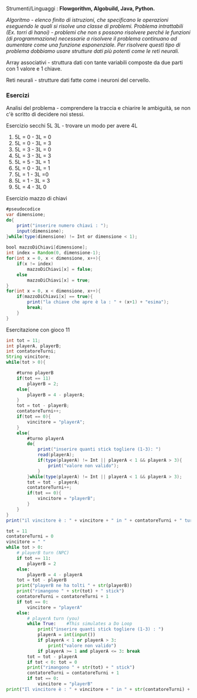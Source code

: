 Strumenti/Linguaggi : **Flowgorithm, Algobuild, Java, Python.**

*Algoritmo - elenco finito di istruzioni, che specificano le operazioni eseguendo le quali si risolve una classe di problemi.*
*Problema intrattabili (Ex. torri di hanoi) - problemi che non s possono risolvere perché le funzioni (di programmazione) necessarie a risolvere il problema continuano ad aumentare come una funzione esponenziale.
Per risolvere questi tipo di problema dobbiamo usare strutture dati più potenti come le reti neurali.*

Array associativi - struttura dati con tante variabili composte da due parti con 1 valore e 1 chiave.

Reti neurali -  strutture dati fatte come i neuroni del cervello.
### Esercizi

Analisi del problema - comprendere la traccia e chiarire le ambiguità, se non c'è scritto di decidere noi stessi.

Esercizio secchi 5L 3L - trovare un modo per avere 4L

1) 5L = 0 - 3L = 0
2) 5L = 0 - 3L = 3
3) 5L = 3 - 3L = 0
4) 5L = 3 - 3L = 3
5) 5L = 5 - 3L = 1
6) 5L = 0 - 3L = 1
7) 5L = 1 - 3L =0
8) 5L = 1 - 3L = 3
9) 5L = 4 - 3L 0

Esercizio mazzo di chiavi

```java
#pseudocodice
var dimensione;
do{
	print("inserire numero chiavi : ");
	input(dimensione);
}while(type(dimensione) != Int or dimensione < 1);
	
bool mazzoDiChiavi[dimensione];
int index = Random(0, dimensione-1);
for(int x = 0, x < dimensione, x++){
	if(x != index)
		mazzoDiChiavi[x] = false;
	else	
		mazzoDiChiavi[x] = true;
}
for(int x = 0, x < dimensione, x++){
	if(mazzoDiChiavi[x] == true){
		print("la chiave che apre è la : " + (x+1) + "esima");
		break;
	}
}
```

Esercitazione con gioco 11

```java
int tot = 11;
int playerA, playerB;
int contatoreTurni;
String vincitore;
while(tot > 0){

	#turno playerB
	if(tot == 11)
		playerB = 2;
	else{
		playerB = 4 - playerA;
	}
	tot = tot - playerB;
	contatoreTurni++;
	if(tot == 0){
		vincitore = "playerA";
	}
	else{
		#turno playerA
		do{
			print("inserire quanti stick togliere (1-3): ")
			read(playerA);
			if(type(playerA) != Int || playerA < 1 && playerA > 3){
				print("valore non valido");
			}
		}while(type(playerA) != Int || playerA < 1 && playerA > 3);
		tot = tot - playerA;
		contatoreTurni++;
		if(tot == 0){
			vincitore = "playerB";
		}
	}
}
print("il vincitore è : " + vincitore + " in " + contatoreTurni + " turni");
```

```python
tot = 11  
contatoreTurni = 0  
vincitore = " "  
while tot > 0:  
    # playerB turn (NPC)  
    if tot == 11:  
        playerB = 2  
    else:  
        playerB = 4 - playerA  
    tot = tot - playerB  
    print("playerB ne ha tolti " + str(playerB))  
    print("rimangono " + str(tot) + " stick")  
    contatoreTurni = contatoreTurni + 1  
    if tot == 0:  
        vincitore = "playerA"  
    else:  
        # playerA turn (you)  
        while True:    #This simulates a Do Loop  
            print("inserire quanti stick togliere (1-3) : ")  
            playerA = int(input())  
            if playerA < 1 or playerA > 3:  
                print("valore non valido")  
            if playerA >= 1 and playerA <= 3: break  
        tot = tot - playerA  
        if tot < 0: tot = 0  
        print("rimangono " + str(tot) + " stick")  
        contatoreTurni = contatoreTurni + 1  
        if tot == 0:  
            vincitore = "playerB"  
print("Il vincitore è : " + vincitore + " in " + str(contatoreTurni) + " turni")
```


